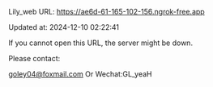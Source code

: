 Lily_web URL: https://ae6d-61-165-102-156.ngrok-free.app

Updated at: 2024-12-10 02:22:41

If you cannot open this URL, the server might be down.

Please contact: 

goley04@foxmail.com Or Wechat:GL_yeaH